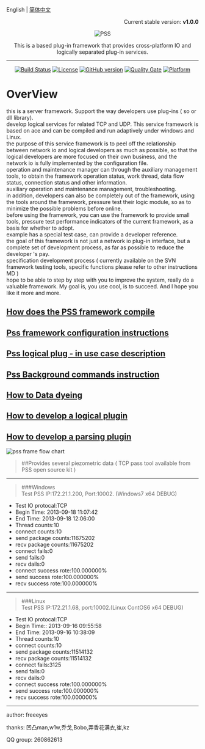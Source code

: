 English | [简体中文](./README_Chinese.md)  

<p align="right">Current stable version: <strong>v1.0.0</strong></p>
<p align="center"><img src="https://github.com/freeeyes/PSS/blob/master/Icon.jpg" alt="PSS"/></p>
<center>This is a based plug-in framework that provides cross-platform IO and logically separated plug-in services.  


----------


[![Build Status](https://travis-ci.org/freeeyes/PSS.svg?branch=master)](https://travis-ci.org/freeeyes/PSS)
[![License](https://img.shields.io/badge/License-Apache%202.0-blue.svg)](https://opensource.org/licenses/Apache-2.0)
[![GitHub version](https://badge.fury.io/gh/freeeyes%2FPSS.svg)](https://badge.fury.io/gh/freeeyes%2FPSS)
[![Quality Gate](https://sonarcloud.io/api/project_badges/measure?project=freeeyes&metric=alert_status)](https://sonarcloud.io/dashboard?id=freeeyes)
[![Platform](https://img.shields.io/badge/platform-Linux,%20Windows-green.svg?style=flat)](https://github.com/freeeyes/PSS)
</center>
 
# OverView 
this is a server framework. Support the way developers use plug-ins ( so or dll library).  
develop logical services for related TCP and UDP. This service framework is based on ace and can be compiled and run adaptively under windows and Linux.   
the purpose of this service framework is to peel off the relationship between network io and logical developers as much as possible, so that the logical developers are more focused on their own business, and the network io is fully implemented by the configuration file.  
operation and maintenance manager can through the auxiliary management tools, to obtain the framework operation status, work thread, data flow status, connection status and other information.  
auxiliary operation and maintenance management, troubleshooting.  
in addition, developers can also be completely out of the framework, using the tools around the framework, pressure test their logic module, so as to minimize the possible problems before online.  
before using the framework, you can use the framework to provide small tools, pressure test performance indicators of the current framework, as a basis for whether to adopt.  
example has a special test case, can provide a developer reference.   
the goal of this framework is not just a network io plug-in interface, but a complete set of development process, as far as possible to reduce the developer 's pay.  
specification development process ( currently available on the SVN framework testing tools, specific functions please refer to other instructions MD )  
hope to be able to step by step with you to improve the system, really do a valuable framework. My goal is, you use cool, is to succeed. And I hope you like it more and more.  


## [How does the PSS framework compile](./Doc/English/Install.md) 
## [Pss framework configuration instructions](./Doc/English/Configure.md)
## [Pss logical plug - in use case description](./Doc/English/examples.md)
## [Pss Background commands instruction](./Doc/English/PSSFrameCommand.md) 
## [How to Data dyeing](./Doc/English/Dyeing.md)
## [How to develop a logical plugin](./Doc/English/LogicPlugin.md) 
## [How to develop a parsing plugin](./Doc/English/PacketParsePlugin.md) 

![pss frame flow chart](http://on-img.com/chart_image/5a6ae014e4b0d1c5b5b1e6fa.png)

>##Provides several piezometric data ( TCP pass tool available from PSS open source kit ) 

* * *  
> ###Windows  
> Test PSS IP:172.21.1.200, Port:10002. (Windows7 x64 DEBUG)  
* Test IO protocal:TCP  
* Begin Time: 2013-09-18 11:07:42  
* End Time: 2013-09-18 12:06:00  
* Thread counts:10  
* connect counts:10  
* send package counts:11675202  
* recv package counts:11675202   
* connect fails:0  
* send fails:0  
* recv dails:0  
* connect success rote:100.000000%  
* send success rote:100.000000%  
* recv success rote:100.000000%  

* * * 
> ###Linux  
> Test PSS IP:172.21.1.68, port:10002.(Linux ContOS6 x64 DEBUG)
* Test IO protocal:TCP
* Begin Time:: 2013-09-16 09:55:58
* End Time: 2013-09-16 10:38:09
* Thread counts:10
* connect counts:10
* send package counts:11514132
* recv package counts:11514132
* connect fails:3125
* send fails:0
* recv dails:0
* connect success rote:100.000000%
* send success rote:100.000000%
* recv success rote:100.000000%

* * *

author:
freeeyes

thanks:
凹凸man,w1w,乔戈,Bobo,弄香花满衣,崔,kz

QQ group: 260862613


